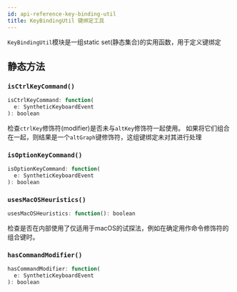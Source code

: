 ```yaml
---
id: api-reference-key-binding-util
title: KeyBindingUtil 键绑定工具
---
```


`KeyBindingUtil`模块是一组static set(静态集合)的实用函数，用于定义键绑定

## 静态方法

### `isCtrlKeyCommand()`

```js
isCtrlKeyCommand: function(
  e: SyntheticKeyboardEvent
): boolean
```

检查`ctrlKey`修饰符(modifier)是否未与`altKey`修饰符一起使用。
如果将它们组合在一起，则结果是一个`altGraph`键修饰符，这组键绑定未对其进行处理

### `isOptionKeyCommand()`

```js
isOptionKeyCommand: function(
  e: SyntheticKeyboardEvent
): boolean
```

### `usesMacOSHeuristics()`

```js
usesMacOSHeuristics: function(): boolean
```

检查是否在内部使用了仅适用于macOS的试探法，例如在确定用作命令修饰符的组合键时。

### `hasCommandModifier()`

```js
hasCommandModifier: function(
  e: SyntheticKeyboardEvent
): boolean
```
